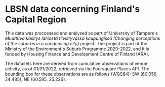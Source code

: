 # LBSN data concerning Finland's Capital Region

This data was proccessed and analysed as part of University of Tampere's *Muuttuva käsitys lähiöstä tiivistyvässä kaupungissa (Changing perceptions of the suburbs in a condensing city)* project. The project is part of the Ministry of the Environment's Suburb Programme 2020–2022, and it is funded by Housing Finance and Development Centre of Finland (ARA).

The datasets here are derived from cumulative observations of venue activity, as of 01/01/2022, retrieved via the Foursquare Places API. The bounding box for these observations are as follows (WGS84): SW (60.059, 24.485), NE (60.585, 25.226). 







